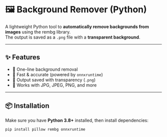 # 🖼️ Background Remover (Python)

A lightweight Python tool to **automatically remove backgrounds from images** using the rembg library.  
The output is saved as a `.png` file with a **transparent background**.

---

## ✨ Features
- 🔹 One-line background removal
- 🔹 Fast & accurate (powered by `onnxruntime`)
- 🔹 Output saved with transparency (`.png`)
- 🔹 Works with JPG, JPEG, PNG, and more

---

## 📦 Installation

Make sure you have **Python 3.8+** installed, then install dependencies:

```bash
pip install pillow rembg onnxruntime

